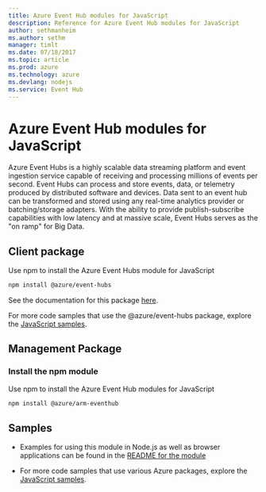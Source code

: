 ```yaml
---
title: Azure Event Hub modules for JavaScript
description: Reference for Azure Event Hub modules for JavaScript
author: sethmanheim
ms.author: sethm
manager: timlt
ms.date: 07/18/2017
ms.topic: article
ms.prod: azure
ms.technology: azure
ms.devlang: nodejs
ms.service: Event Hub
---
```


# Azure Event Hub modules for JavaScript

Azure Event Hubs is a highly scalable data streaming platform and event ingestion service capable of receiving and processing millions of events per second. Event Hubs can process and store events, data, or telemetry produced by distributed software and devices. Data sent to an event hub can be transformed and stored using any real-time analytics provider or batching/storage adapters. With the ability to provide publish-subscribe capabilities with low latency and at massive scale, Event Hubs serves as the "on ramp" for Big Data.

## Client package

Use npm to install the Azure Event Hubs module for JavaScript

```bash
npm install @azure/event-hubs
```

See the documentation for this package [here](https://docs.microsoft.com/javascript/api/overview/azure/event-hubs-readme?view=azure-node-latest).

For more code samples that use the @azure/event-hubs package, explore the [JavaScript samples](https://docs.microsoft.com/samples/browse/?languages=javascript&products=azure-event-hubs).

## Management Package

### Install the npm module 

Use npm to install the Azure Event Hub modules for JavaScript

```bash
npm install @azure/arm-eventhub
```

## Samples

* Examples for using this module in Node.js as well as browser applications can be found in the [README for the module](https://www.npmjs.com/package/@azure/arm-eventhub)

* For more code samples that use various Azure packages, explore the [JavaScript samples](https://docs.microsoft.com/samples/browse/?languages=javascript).

